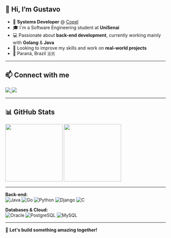 ## 👋 Hi, I’m Gustavo

- 💼 **Systems Developer** @ [Copel](https://www.copel.com)
- 🎓 I´m a Software Engineering student at **UniSenai**
- 💻 Passionate about **back-end development**, currently working mainly with **Golang** & **Java**
- 🚀 Looking to improve my skills and work on **real-world projects**
- 📍 Paraná, Brazil 🇧🇷

---

## 📫 Connect with me
<div>
  <a href="https://www.linkedin.com/in/gustavo-de-souza-124b26194/" target="_blank">
    <img loading="lazy" src="https://img.shields.io/badge/-LinkedIn-%230077B5?style=for-the-badge&logo=linkedin&logoColor=white">
  </a>
  <a href="https://github.com/Gustavoss150" target="_blank">
    <img loading="lazy" src="https://img.shields.io/badge/-GitHub-%23181717?style=for-the-badge&logo=github&logoColor=white">
  </a>
</div>

---

## 📊 GitHub Stats
<div> 
  <img loading="lazy" height="180em" src="https://github-readme-stats.vercel.app/api?username=Gustavoss150&show_icons=true&theme=tokyonight&count_private=true&cache_seconds=14400"/> 
  <img loading="lazy" height="180em" src="https://github-readme-stats.vercel.app/api/top-langs/?username=Gustavoss150&layout=compact&langs_count=10&theme=tokyonight&cache_seconds=14400"/> 
</div>

---
**Back-end:**  
<img src="https://img.shields.io/badge/Java-ED8B00?style=for-the-badge&logo=openjdk&logoColor=white" alt="Java"/> 
<img src="https://img.shields.io/badge/Go-00ADD8?style=for-the-badge&logo=go&logoColor=white" alt="Go"/> 
<img src="https://img.shields.io/badge/Python-3776AB?style=for-the-badge&logo=python&logoColor=white" alt="Python"/>
<img src="https://img.shields.io/badge/Django-092E20?style=for-the-badge&logo=django&logoColor=white" alt="Django"/>
<img src="https://img.shields.io/badge/C-00599C?style=for-the-badge&logo=c&logoColor=white" alt="C"/>

**Databases & Cloud:**  
<img src="https://img.shields.io/badge/Oracle-F80000?style=for-the-badge&logo=oracle&logoColor=white" alt="Oracle"/> 
<img src="https://img.shields.io/badge/PostgreSQL-316192?style=for-the-badge&logo=postgresql&logoColor=white" alt="PostgreSQL"/>
<img src="https://img.shields.io/badge/MySQL-005C84?style=for-the-badge&logo=mysql&logoColor=white" alt="MySQL"/>

---

🚀 **Let's build something amazing together!**
